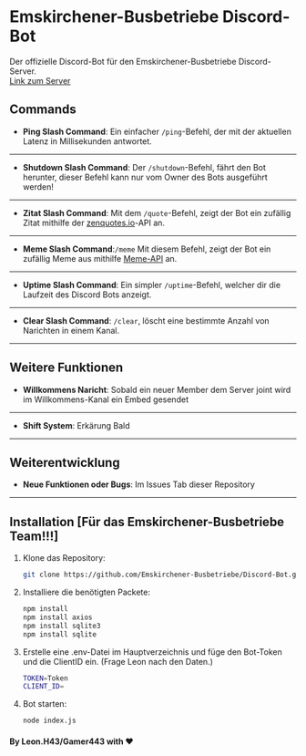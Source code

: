 # Emskirchener-Busbetriebe Discord-Bot

Der offizielle Discord-Bot für den Emskirchener-Busbetriebe Discord-Server.  
[Link zum Server](https://discord.gg/VAeNtnBF)  

## Commands

- **Ping Slash Command**: Ein einfacher `/ping`-Befehl, der mit der aktuellen Latenz in Millisekunden antwortet.
---
- **Shutdown Slash Command**: Der `/shutdown`-Befehl, fährt den Bot herunter, dieser Befehl kann nur vom Owner des Bots ausgeführt werden!
---
- **Zitat Slash Command**: Mit dem `/quote`-Befehl, zeigt der Bot ein zufällig Zitat mithilfe der [zenquotes.io](https://zenquotes.io)-API an.
---
- **Meme Slash Command**:`/meme` Mit diesem Befehl, zeigt der Bot ein zufällig Meme aus mithilfe [Meme-API](https://github.com/D3vd/Meme_Api) an.
---
- **Uptime Slash Command**: Ein simpler `/uptime`-Befehl, welcher dir die Laufzeit des Discord Bots anzeigt.
---
- **Clear Slash Command**: `/clear`, löscht eine bestimmte Anzahl von Narichten in einem Kanal.
---

## Weitere Funktionen

- **Willkommens Naricht**: Sobald ein neuer Member dem Server joint wird im Willkommens-Kanal ein Embed gesendet 
---
- **Shift System**: Erkärung Bald
---
## Weiterentwicklung
- **Neue Funktionen oder Bugs**: Im Issues Tab dieser Repository
---
## Installation [Für das Emskirchener-Busbetriebe Team!!!]

1. Klone das Repository:
   ```bash
   git clone https://github.com/Emskirchener-Busbetriebe/Discord-Bot.git
2. Installiere die benötigten Packete:
   ```bash
   npm install
   npm install axios
   npm install sqlite3
   npm install sqlite

3. Erstelle eine .env-Datei im Hauptverzeichnis und füge den Bot-Token und die ClientID ein. (Frage Leon nach den Daten.)
   ```bash
   TOKEN=Token
   CLIENT_ID=

4. Bot starten:
   ```bash
   node index.js

#### By Leon.H43/Gamer443 with ❤️
